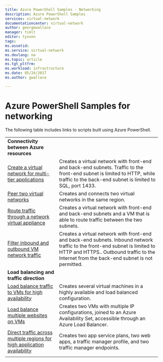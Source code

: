 ```yaml
---
title: Azure PowerShell Samples - Networking
description: Azure PowerShell Samples
services: virtual-network
documentationcenter: virtual-network
author: georgewallace
manager: timlt
editor: tysonn
tags:
ms.assetid:
ms.service: virtual-network
ms.devlang: na
ms.topic: article
ms.tgt_pltfrm:
ms.workload: infrastructure
ms.date: 05/24/2017
ms.author: gwallace

---
```

# Azure PowerShell Samples for networking

The following table includes links to scripts built using Azure PowerShell.

| | |
|-|-|
|**Connectivity between Azure resources**||
| [Create a virtual network for multi-tier applications](./scripts/virtual-network-powershell-sample-multi-tier-application.md?toc=%2fazure%2fnetworking%2ftoc.json) | Creates a virtual network with front-end and back-end subnets. Traffic to the front-end subnet is limited to HTTP, while traffic to the back-end subnet is limited to SQL, port 1433. |
| [Peer two virtual networks](./scripts/virtual-network-powershell-sample-peer-two-virtual-networks.md?toc=%2fazure%2fnetworking%2ftoc.json) | Creates and connects two virtual networks in the same region. |
| [Route traffic through a network virtual appliance](./scripts/virtual-network-powershell-sample-route-traffic-through-nva.md?toc=%2fazure%2fnetworking%2ftoc.json) | Creates a virtual network with front-end and back-end subnets and a VM that is able to route traffic between the two subnets. |
| [Filter inbound and outbound VM network traffic](./scripts/virtual-network-powershell-filter-network-traffic.md?toc=%2fazure%2fnetworking%2ftoc.json) | Creates a virtual network with front-end and back-end subnets. Inbound network traffic to the front-end subnet is limited to HTTP and HTTPS.. Outbound traffic to the Internet from the back-end subnet is not permitted. |
|**Load balancing and traffic direction**||
| [Load balance traffic to VMs for high availability](./scripts/load-balancer-windows-powershell-sample-nlb.md?toc=%2fazure%2fnetworking%2ftoc.json) | Creates several virtual machines in a highly available and load balanced configuration. |
| [Load balance multiple websites on VMs](./scripts/load-balancer-windows-powershell-load-balance-multiple-websites-vm.md?toc=%2fazure%2fnetworking%2ftoc.json) | Creates two VMs with multiple IP configurations, joined to an Azure Availability Set, accessible through an Azure Load Balancer. |
| [Direct traffic across multiple regions for high application availability](./scripts/traffic-manager-powershell-websites-high-availability.md?toc=%2fazure%2fnetworking%2ftoc.json) |  Creates two app service plans, two web apps, a traffic manager profile, and two traffic manager endpoints. |
| | |
